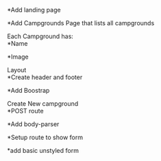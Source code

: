 *Add landing page  

*Add Campgrounds Page that lists all campgrounds

Each Campground has:  
*Name  

*Image

Layout  
*Create header and footer  

*Add Boostrap

Create New campground  
*POST route   

*Add body-parser

*Setup route to show form

*add basic unstyled form